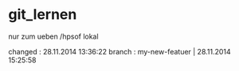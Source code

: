 git_lernen
==========

nur zum ueben /hpsof lokal

changed : 28.11.2014 13:36:22
branch  : my-new-featuer | 28.11.2014 15:25:58
